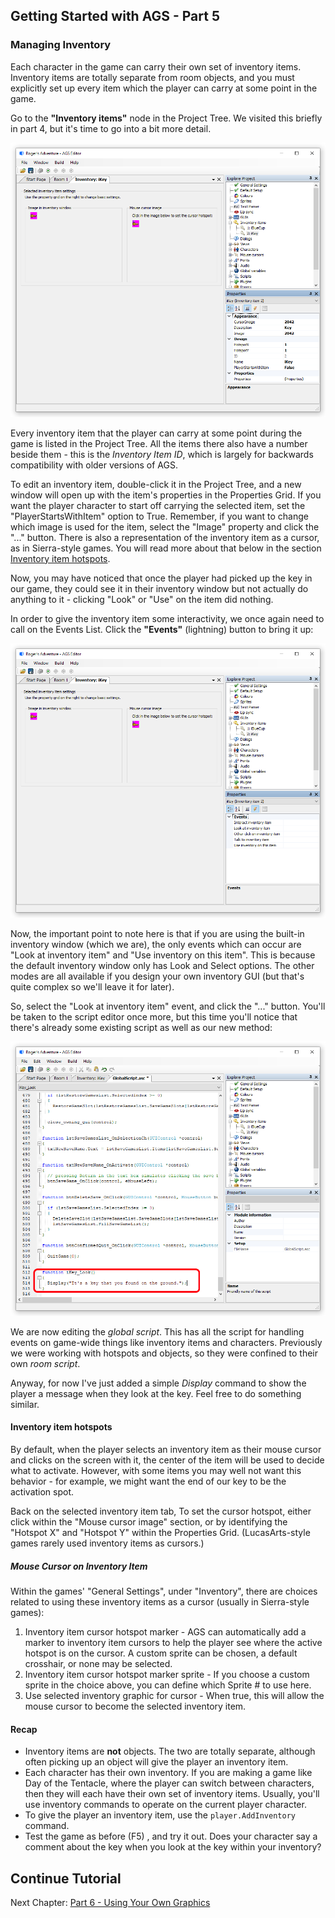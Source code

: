 ## Getting Started with AGS - Part 5

### Managing Inventory

Each character in the game can carry their own set of inventory items.
Inventory items are totally separate from room objects, and you must
explicitly set up every item which the player can carry at some point in
the game.

Go to the **"Inventory items"** node in the Project Tree. We visited this
briefly in part 4, but it's time to go into a bit more detail.

![The inventory editor, another look](images/acintro5_01.png)

Every inventory item that the player can carry at some point during the
game is listed in the Project Tree. All the items there also have a
number beside them - this is the _Inventory Item ID_, which is largely for
backwards compatibility with older versions of AGS.

To edit an inventory item, double-click it in the Project Tree, and a
new window will open up with the item's properties in the Properties Grid.
If you want the player character to start off carrying the selected
item, set the "PlayerStartsWithItem" option to True. Remember, if you
want to change which image is used for the item, select the "Image"
property and click the "..." button. There is also a representation of the inventory item as a cursor, as in Sierra-style games. You will read more about that below in the section [Inventory item hotspots](acintro5#inventory-item-hotspots).

Now, you may have noticed that once the player had picked up the key in
our game, they could see it in their inventory window but not actually
do anything to it - clicking "Look" or "Use" on the item did nothing.

In order to give the inventory item some interactivity, we once again
need to call on the Events List. Click the **"Events"** (lightning) button
to bring it up:

![The events list... this time for inventory](images/acintro5_02.png)

Now, the important point to note here is that if you are using the
built-in inventory window (which we are), the only events which can
occur are "Look at inventory item" and "Use inventory on this item".
This is because the default inventory window only has Look and Select
options. The other modes are all available if you design your own
inventory GUI (but that's quite complex so we'll leave it for later).

So, select the "Look at inventory item" event, and click the "..."
button. You'll be taken to the script editor once more, but this time
you'll notice that there's already some existing script as well as our
new method:

![Script for looking at the key](images/acintro5_03.png)

We are now editing the *global script*. This has all the script for
handling events on game-wide things like inventory items and characters.
Previously we were working with hotspots and objects, so they were
confined to their own *room script*.

Anyway, for now I've just added a simple _Display_ command to show the
player a message when they look at the key. Feel free to do something
similar.

#### Inventory item hotspots

By default, when the player selects an inventory item as their mouse
cursor and clicks on the screen with it, the center of the item will be
used to decide what to activate. However, with some items you may well
not want this behavior - for example, we might want the end of our key
to be the activation spot.

Back on the selected inventory item tab, To set the cursor hotspot, either click within the "Mouse cursor image" section, or by identifying the "Hotspot X" and "Hotspot Y" within the Properties Grid. (LucasArts-style games rarely used inventory items as cursors.)

##### Mouse Cursor on Inventory Item

Within the games' "General Settings", under "Inventory", there are choices related to using these inventory items as a cursor (usually in Sierra-style games):

1. Inventory item cursor hotspot marker - AGS can automatically add a marker to inventory item cursors to help the player see where the active hotspot is on the cursor. A custom sprite can be chosen, a default crosshair, or none may be selected.
2. Inventory item cursor hotspot marker sprite - If you choose a custom sprite in the choice above, you can define which Sprite # to use here.
3. Use selected inventory graphic for cursor - When true, this will allow the mouse cursor to become the selected inventory item.

#### Recap

-   Inventory items are **not** objects. The two are totally separate,
    although often picking up an object will give the player an
    inventory item.
-   Each character has their own inventory. If you are making a game
    like Day of the Tentacle, where the player can switch between
    characters, then they will each have their own set of inventory
    items. Usually, you'll use inventory commands to operate on the
    current player character.
-   To give the player an inventory item, use the
    `player.AddInventory` command.
-   Test the game as before (F5) , and try it out. Does your character say a comment about the key when you look at the key within your inventory?

## Continue Tutorial

Next Chapter: [Part 6 - Using Your Own Graphics](acintro6)